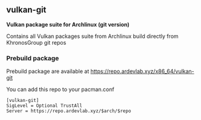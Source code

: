 ## vulkan-git

**Vulkan package suite for Archlinux (git version)**

Contains all Vulkan packages suite from Archlinux build directly from KhronosGroup git repos

### Prebuild package

Prebuild package are available at https://repo.ardevlab.xyz/x86_64/vulkan-git

You can add this repo to your pacman.conf

    [vulkan-git]
    SigLevel = Optional TrustAll
    Server = https://repo.ardevlab.xyz/$arch/$repo
